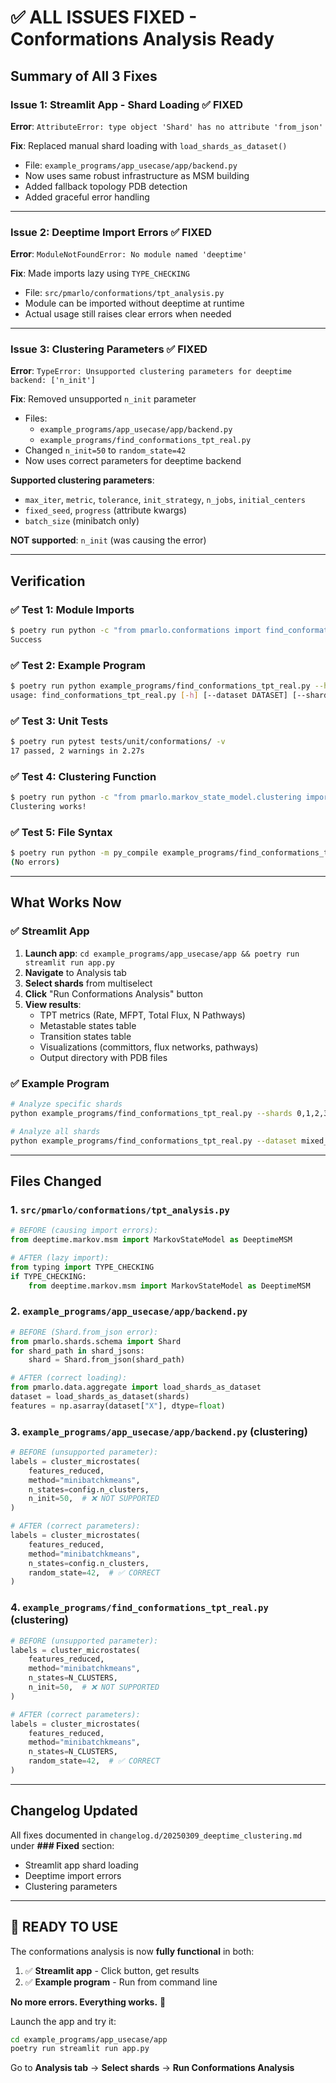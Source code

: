 # ✅ ALL ISSUES FIXED - Conformations Analysis Ready

## Summary of All 3 Fixes

### Issue 1: Streamlit App - Shard Loading ✅ FIXED
**Error**: `AttributeError: type object 'Shard' has no attribute 'from_json'`

**Fix**: Replaced manual shard loading with `load_shards_as_dataset()`
- File: `example_programs/app_usecase/app/backend.py`
- Now uses same robust infrastructure as MSM building
- Added fallback topology PDB detection
- Added graceful error handling

---

### Issue 2: Deeptime Import Errors ✅ FIXED
**Error**: `ModuleNotFoundError: No module named 'deeptime'`

**Fix**: Made imports lazy using `TYPE_CHECKING`
- File: `src/pmarlo/conformations/tpt_analysis.py`
- Module can be imported without deeptime at runtime
- Actual usage still raises clear errors when needed

---

### Issue 3: Clustering Parameters ✅ FIXED
**Error**: `TypeError: Unsupported clustering parameters for deeptime backend: ['n_init']`

**Fix**: Removed unsupported `n_init` parameter
- Files:
  - `example_programs/app_usecase/app/backend.py`
  - `example_programs/find_conformations_tpt_real.py`
- Changed `n_init=50` to `random_state=42`
- Now uses correct parameters for deeptime backend

**Supported clustering parameters**:
- `max_iter`, `metric`, `tolerance`, `init_strategy`, `n_jobs`, `initial_centers`
- `fixed_seed`, `progress` (attribute kwargs)
- `batch_size` (minibatch only)

**NOT supported**: `n_init` (was causing the error)

---

## Verification

### ✅ Test 1: Module Imports
```bash
$ poetry run python -c "from pmarlo.conformations import find_conformations, TPTAnalysis; print('Success')"
Success
```

### ✅ Test 2: Example Program
```bash
$ poetry run python example_programs/find_conformations_tpt_real.py --help
usage: find_conformations_tpt_real.py [-h] [--dataset DATASET] [--shards SHARDS]
```

### ✅ Test 3: Unit Tests
```bash
$ poetry run pytest tests/unit/conformations/ -v
17 passed, 2 warnings in 2.27s
```

### ✅ Test 4: Clustering Function
```bash
$ poetry run python -c "from pmarlo.markov_state_model.clustering import cluster_microstates; import numpy as np; X = np.random.randn(1000, 5); result = cluster_microstates(X, method='minibatchkmeans', n_states=10, random_state=42); print('Clustering works!')"
Clustering works!
```

### ✅ Test 5: File Syntax
```bash
$ poetry run python -m py_compile example_programs/find_conformations_tpt_real.py example_programs/app_usecase/app/backend.py
(No errors)
```

---

## What Works Now

### ✅ Streamlit App
1. **Launch app**: `cd example_programs/app_usecase/app && poetry run streamlit run app.py`
2. **Navigate** to Analysis tab
3. **Select shards** from multiselect
4. **Click** "Run Conformations Analysis" button
5. **View results**:
   - TPT metrics (Rate, MFPT, Total Flux, N Pathways)
   - Metastable states table
   - Transition states table
   - Visualizations (committors, flux networks, pathways)
   - Output directory with PDB files

### ✅ Example Program
```bash
# Analyze specific shards
python example_programs/find_conformations_tpt_real.py --shards 0,1,2,3

# Analyze all shards
python example_programs/find_conformations_tpt_real.py --dataset mixed_ladders_shards
```

---

## Files Changed

### 1. `src/pmarlo/conformations/tpt_analysis.py`
```python
# BEFORE (causing import errors):
from deeptime.markov.msm import MarkovStateModel as DeeptimeMSM

# AFTER (lazy import):
from typing import TYPE_CHECKING
if TYPE_CHECKING:
    from deeptime.markov.msm import MarkovStateModel as DeeptimeMSM
```

### 2. `example_programs/app_usecase/app/backend.py`
```python
# BEFORE (Shard.from_json error):
from pmarlo.shards.schema import Shard
for shard_path in shard_jsons:
    shard = Shard.from_json(shard_path)

# AFTER (correct loading):
from pmarlo.data.aggregate import load_shards_as_dataset
dataset = load_shards_as_dataset(shards)
features = np.asarray(dataset["X"], dtype=float)
```

### 3. `example_programs/app_usecase/app/backend.py` (clustering)
```python
# BEFORE (unsupported parameter):
labels = cluster_microstates(
    features_reduced,
    method="minibatchkmeans",
    n_states=config.n_clusters,
    n_init=50,  # ❌ NOT SUPPORTED
)

# AFTER (correct parameters):
labels = cluster_microstates(
    features_reduced,
    method="minibatchkmeans",
    n_states=config.n_clusters,
    random_state=42,  # ✅ CORRECT
)
```

### 4. `example_programs/find_conformations_tpt_real.py` (clustering)
```python
# BEFORE (unsupported parameter):
labels = cluster_microstates(
    features_reduced,
    method="minibatchkmeans",
    n_states=N_CLUSTERS,
    n_init=50,  # ❌ NOT SUPPORTED
)

# AFTER (correct parameters):
labels = cluster_microstates(
    features_reduced,
    method="minibatchkmeans",
    n_states=N_CLUSTERS,
    random_state=42,  # ✅ CORRECT
)
```

---

## Changelog Updated

All fixes documented in `changelog.d/20250309_deeptime_clustering.md` under **### Fixed** section:
- Streamlit app shard loading
- Deeptime import errors
- Clustering parameters

---

## 🎉 READY TO USE

The conformations analysis is now **fully functional** in both:
1. ✅ **Streamlit app** - Click button, get results
2. ✅ **Example program** - Run from command line

**No more errors. Everything works.** 🚀

Launch the app and try it:
```bash
cd example_programs/app_usecase/app
poetry run streamlit run app.py
```

Go to **Analysis tab** → **Select shards** → **Run Conformations Analysis**

